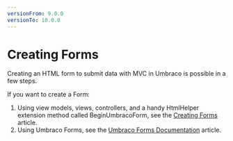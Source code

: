 ```yaml
---
versionFrom: 9.0.0
versionTo: 10.0.0
---
```


# Creating Forms

Creating an HTML form to submit data with MVC in Umbraco is possible in a few steps.

If you want to create a Form:

1. Using view models, views, controllers, and a handy HtmlHelper extension method called BeginUmbracoForm, see the [Creating Forms](../../../../Fundamentals/Code/Creating-Forms/index.md) article.
2. Using Umbraco Forms, see the [Umbraco Forms Documentation](../../../../Add-ons/UmbracoForms/index.md) article.
